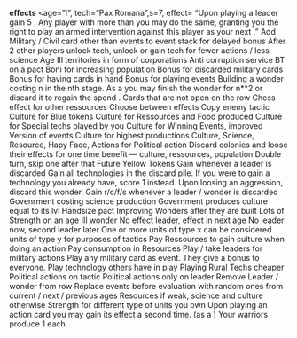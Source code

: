 **effects**
<age=”I”, tech=”Pax Romana”,s=7, effect= “Upon playing a leader gain 5 <c>. Any player with more <c> than you may do the same, granting you the right to play an armed intervention against this player as your next <pa>.”
Add Military / Civil card other than events to event stack for delayed bonus
After 2 other players unlock tech, unlock or gain tech for fewer actions / less science
Age III territories in form of corporations
Anti corruption service
BT on a pact
Boni for increasing population
Bonus for discarded military cards
Bonus for having cards in hand
Bonus for playing events
Building a wonder costing n <r> in the nth stage. As a <pa> you may finish the wonder for n**2 <c> or discard it to regain the spend <r>.
Cards that are not open on the row
Chess effect for other ressources
Choose between effects
Copy enemy tactic
Culture for Blue tokens
Culture for Ressources and Food produced
Culture for Special techs played by you
Culture for Winning Events, improved Version of events
Culture for highest productions
Culture, Science, Resource, Hapy Face, Actions for Political action
Discard colonies and loose their effects for one time benefit —  culture, ressources, population
Double turn, skip one after that
Future Yellow Tokens
Gain <Science> whenever a leader is discarded
Gain all technologies in the discard pile. If you were to gain a technology you already have, score 1 <c> instead. Upon loosing an aggression, discard this wonder.
Gain r/c/f/s whenever a leader / wonder is discarded
Govenrment costing science production
Government produces culture equal to its lvl
Handsize pact
Improving Wonders after they are built
Lots of Strength on an age III wonder
No effect leader, effect in next age
No leader now, second leader later
One or more units of type x can be considered units of type y for purposes of tactics
Pay Ressources to gain culture when doing an action
Pay consumption in Resources
Play / take leaders for military actions
Play any military card as event. They give a bonus to everyone.
Play technology others have in play
Playing Rural Techs cheaper
Political actions on tactic
Political actions only on leader
Remove Leader / wonder from row
Replace events before evaluation with random ones from current / next / previous ages
Resources if weak, science and culture otherwise
Strength for different type of units you own
Upon playing an action card you may gain its effect a second time. (as a <ca>)
Your warriors produce 1 <c> each.
